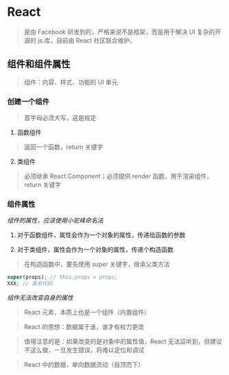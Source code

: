# React

> 是由 Facebook 研发到的，严格来说不是框架，而是用于解决 UI 复杂的开源的 js 库，目前由 React 社区联合维护。

## 组件和组件属性

> 组件：内容、样式、功能的 UI 单元

### 创建一个组件

> 首字母必须大写，这是规定

1. 函数组件

> 返回一个函数，return 关键字

2. 类组件

> 必须继承 React.Component；必须提供 render 函数，用于渲染组件，return 关键字

### 组件属性

_组件的属性，应该使用小驼峰命名法_

1. 对于函数组件，属性会作为一个对象的属性，传递给函数的参数

2. 对于类组件，属性会作为一个对象的属性，传递个构造函数

> 在构造函数中，要先使用 super 关键字，继承父类方法

```js
super(props); // this.props = props;
XXX; // 其余代码
```

_组件无法改变自身的属性_

> React 元素，本质上也是一个组件（内置组件）

> React 的思想：数据属于谁，谁才有权力更改

> 值得注意的是：如果改变的是对象中的属性值，React 无法监听到，但建议不这么做，一旦发生错误，将难以定位和调试

> React 中的数据，单向数据流动（自顶而下）
